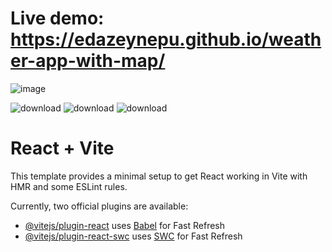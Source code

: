 # Live demo: https://edazeynepu.github.io/weather-app-with-map/

![image](https://github.com/user-attachments/assets/ffd8b8f3-3a21-491e-8ad4-f612b02a6289)

![download](https://github.com/user-attachments/assets/e331384a-e5af-48bd-98a2-88ad0a7ca4ef)
![download](https://github.com/user-attachments/assets/4c48a2bd-4e24-4221-9845-25b4b19770a2)
![download](https://github.com/user-attachments/assets/0c041d0b-2ae4-4a26-9bad-1ab99a005ab1)



# React + Vite

This template provides a minimal setup to get React working in Vite with HMR and some ESLint rules.

Currently, two official plugins are available:

- [@vitejs/plugin-react](https://github.com/vitejs/vite-plugin-react/blob/main/packages/plugin-react/README.md) uses [Babel](https://babeljs.io/) for Fast Refresh
- [@vitejs/plugin-react-swc](https://github.com/vitejs/vite-plugin-react-swc) uses [SWC](https://swc.rs/) for Fast Refresh
